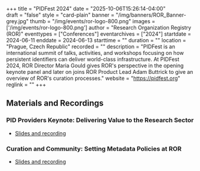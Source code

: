 +++
title = "PIDFest 2024" 
date = "2025-10-06T15:26:14-04:00"  
draft = "false" 
style = "card-plain" 
banner = "/img/banners/ROR_Banner-grey.jpg" 
thumb = "/img/events/ror-logo-800.png" 
images = ['/img/events/ror-logo-800.png']
author = "Research Organization Registry (ROR)" 
eventtypes = ["Conferences"]
eventarchives = ["2024"]
startdate = 2024-06-11
enddate = 2024-06-13
starttime = ""
duration = ""
location = "Prague, Czech Republic"
recorded = ""
description = "PIDFest is an international summit of talks, activities, and workshops focusing on how persistent identifiers can deliver world-class infrastructure. At PIDFest 2024, ROR Director Maria Gould gives ROR's perspective in the opening keynote panel and later on joins ROR Product Lead Adam Buttrick to give an overview of ROR's curation processes."
website = "https://pidfest.org"
reglink = ""
+++

## Materials and Recordings

### PID Providers Keynote: Delivering Value to the Research Sector

- [Slides and recording](https://doi.org/10.48813/9xk4-8v32)

### Curation and Community: Setting Metadata Policies at ROR

- [Slides and recording](https://doi.org/10.48813/73nr-qk14)




